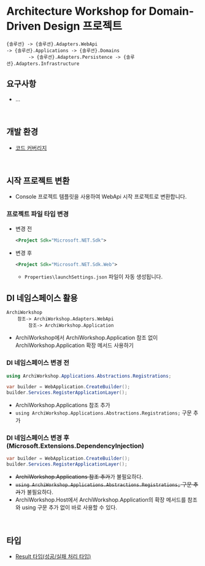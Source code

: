 # Architecture Workshop for Domain-Driven Design 프로젝트

```
{솔루션} -> {솔루션}.Adapters.WebApi                                          -> {솔루션}.Applications -> {솔루션}.Domains
        -> {솔루션}.Adapters.Persistence -> {솔루션}.Adapters.Infrastructure
```

## 요구사항
- ...

<br/>

## 개발 환경
- [코드 커버리지](./Docs/CodeCoverage.md)

<br/>

## 시작 프로젝트 변환
- Console 프로젝트 템플릿을 사용하여 WebApi 시작 프로젝트로 변환합니다.

### 프로젝트 파일 타입 변경
- 변경 전
  ```xml
  <Project Sdk="Microsoft.NET.Sdk">
  ```
- 변경 후
  ```xml
  <Project Sdk="Microsoft.NET.Sdk.Web">
  ```
  - `Properties\launchSettings.json` 파일이 자동 생성됩니다.


## DI 네임스페이스 활용
```
ArchiWorkshop
    참조-> ArchiWorkshop.Adapters.WebApi
        참조-> ArchiWorkshop.Application
```
- ArchiWorkshop에서 ArchiWorkshop.Application 참조 없이 ArchiWorkshop.Application 확장 메서드 사용하기

### DI 네임스페이스 변경 전
```cs
using ArchiWorkshop.Applications.Abstractions.Registrations;

var builder = WebApplication.CreateBuilder();
builder.Services.RegisterApplicationLayer();
```
- ArchiWorkshop.Applications 참조 추가
- `using ArchiWorkshop.Applications.Abstractions.Registrations;` 구문 추가

### DI 네임스페이스 변경 후(Microsoft.Extensions.DependencyInjection)
```cs
var builder = WebApplication.CreateBuilder();
builder.Services.RegisterApplicationLayer();
```
- ~~ArchiWorkshop.Applications 참조 추가~~가 불필요하다.
- ~~`using ArchiWorkshop.Applications.Abstractions.Registrations;` 구문 추가~~가 불필요하다.
- ArchiWorkshop.Host에서 ArchiWorkshop.Application의 확장 메서드를 참조와 using 구문 추가 없이 바로 사용할 수 있다.

<br/>

## 타입
- [Result 타입(성공/실패 처리 타입)](./Docs/Result.md)